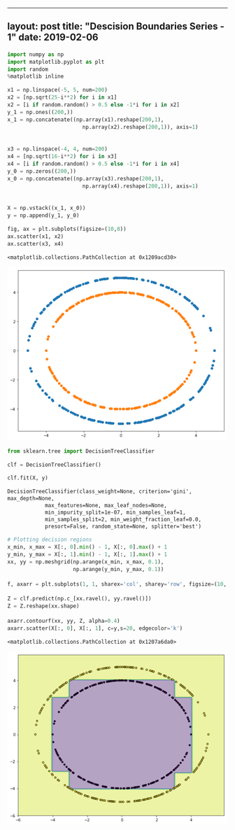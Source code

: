 
---
layout: post
title: "Descision Boundaries Series - 1"
date: 2019-02-06
---

```python
import numpy as np
import matplotlib.pyplot as plt
import random
%matplotlib inline
```


```python
x1 = np.linspace(-5, 5, num=200)
x2 = [np.sqrt(25-i**2) for i in x1]
x2 = [i if random.random() > 0.5 else -1*i for i in x2]
y_1 = np.ones((200,))
x_1 = np.concatenate((np.array(x1).reshape(200,1),
                        np.array(x2).reshape(200,1)), axis=1)


x3 = np.linspace(-4, 4, num=200)
x4 = [np.sqrt(16-i**2) for i in x3]
x4 = [i if random.random() > 0.5 else -1*i for i in x4]
y_0 = np.zeros((200,))
x_0 = np.concatenate((np.array(x3).reshape(200,1),
                        np.array(x4).reshape(200,1)), axis=1)


X = np.vstack((x_1, x_0))
y = np.append(y_1, y_0)
```


```python
fig, ax = plt.subplots(figsize=(10,8))
ax.scatter(x1, x2)
ax.scatter(x3, x4)
```




    <matplotlib.collections.PathCollection at 0x1209acd30>




![png](output_2_1.png)



```python
from sklearn.tree import DecisionTreeClassifier
```


```python
clf = DecisionTreeClassifier()
```


```python
clf.fit(X, y)
```




    DecisionTreeClassifier(class_weight=None, criterion='gini', max_depth=None,
                max_features=None, max_leaf_nodes=None,
                min_impurity_split=1e-07, min_samples_leaf=1,
                min_samples_split=2, min_weight_fraction_leaf=0.0,
                presort=False, random_state=None, splitter='best')




```python
# Plotting decision regions
x_min, x_max = X[:, 0].min() - 1, X[:, 0].max() + 1
y_min, y_max = X[:, 1].min() - 1, X[:, 1].max() + 1
xx, yy = np.meshgrid(np.arange(x_min, x_max, 0.1),
                     np.arange(y_min, y_max, 0.1))

f, axarr = plt.subplots(1, 1, sharex='col', sharey='row', figsize=(10, 8))

Z = clf.predict(np.c_[xx.ravel(), yy.ravel()])
Z = Z.reshape(xx.shape)

axarr.contourf(xx, yy, Z, alpha=0.4)
axarr.scatter(X[:, 0], X[:, 1], c=y,s=20, edgecolor='k')

```




    <matplotlib.collections.PathCollection at 0x1207a6da0>




![png](output_6_1.png)



```python

```
